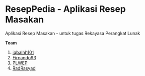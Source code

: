 # ResepPedia - Aplikasi Resep Masakan
Aplikasi Resep Masakan - untuk tugas Rekayasa Perangkat Lunak

**Team**
1. [iqbalhh101](https://github.com/iqbalhh101)
2. [Firnando93](https://github.com/firnandoo93)
3. [PLWEP](https://github.com/PLWEP)
4. [RadRasyad](https://github.com/RadRasyad)

